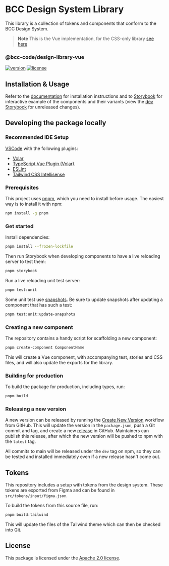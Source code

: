 # BCC Design System Library
This library is a collection of tokens and components that conform to the BCC Design System.

> **Note** This is the Vue implementation, for the CSS-only library [see here](./css-package/README.md)

### @bcc-code/design-library-vue
[![version](https://img.shields.io/npm/v/@bcc-code/design-library-vue)](https://github.com/bcc-code/bcc-design/releases) [![license](https://img.shields.io/npm/l/@bcc-code/design-library-vue)](https://github.com/bcc-code/bcc-design/blob/main/design-library/LICENSE)

## Installation & Usage
Refer to the [documentation](https://developer.bcc.no/bcc-design/design-library) for installation instructions and to [Storybook](https://design-library.developer.bcc.no) for interactive example of the components and their variants (view the [dev Storybook](https://design-library-dev.developer.bcc.no) for unreleased changes).

## Developing the package locally
### Recommended IDE Setup
[VSCode](https://code.visualstudio.com/) with the following plugins:
  - [Volar](https://marketplace.visualstudio.com/items?itemName=Vue.volar)
  - [TypeScript Vue Plugin (Volar)](https://marketplace.visualstudio.com/items?itemName=Vue.vscode-typescript-vue-plugin).
  - [ESLint](https://marketplace.visualstudio.com/items?itemName=dbaeumer.vscode-eslint)
  - [Tailwind CSS Intellisense](https://marketplace.visualstudio.com/items?itemName=bradlc.vscode-tailwindcss)

### Prerequisites
This project uses [pnpm](https://pnpm.io/), which you need to install before usage. The easiest way is to install it with npm:
```sh
npm install -g pnpm
```

### Get started
Install dependencies:
```sh
pnpm install --frozen-lockfile
```

Then run Storybook when developing components to have a live reloading server to test them:
```sh
pnpm storybook
```

Run a live reloading unit test server:
```sh
pnpm test:unit
```

Some unit test use [snapshots](https://vitest.dev/guide/snapshot.html). Be sure to update snapshots after updating a component that has such a test:
```sh
pnpm test:unit:update-snapshots
```

### Creating a new component
The repository contains a handy script for scaffolding a new component:
```sh
pnpm create-component ComponentName
```
This will create a Vue component, with accompanying test, stories and CSS files, and will also update the exports for the library.

### Building for production
To build the package for production, including types, run:
```sh
pnpm build
```

### Releasing a new version
A new version can be released by running the [Create New Version](https://github.com/bcc-code/bcc-design/actions/workflows/design-library-create-version.yml) workflow from GitHub.
This will update the version in the `package.json`, push a Git commit and tag, and create a new [release](https://github.com/bcc-code/bcc-design/releases) in GitHub.
Maintainers can publish this release, after which the new version will be pushed to npm with the `latest` tag.

All commits to main will be released under the `dev` tag on npm, so they can be tested and installed immediately even if a new release hasn't come out.

## Tokens
This repository includes a setup with tokens from the design system. These tokens are exported from Figma and can be found in `src/tokens/input/figma.json`.

To build the tokens from this source file, run:
```sh
pnpm build:tailwind
```

This will update the files of the Tailwind theme which can then be checked into Git.

## License
This package is licensed under the [Apache 2.0 license](./LICENSE).
